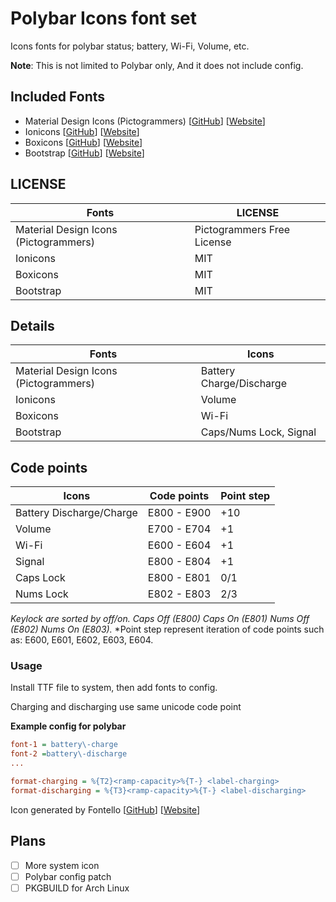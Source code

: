 # Polybar Icons font set
Icons fonts for polybar status; battery, Wi-Fi, Volume, etc.

**Note**: This is not limited to Polybar only, And it does not include config.

## Included Fonts
- Material Design Icons (Pictogrammers) [[GitHub](https://github.com/Templarian/MaterialDesign)] [[Website](https://pictogrammers.com/library/mdi/)]
- Ionicons [[GitHub](https://github.com/ionic-team/ionicons)] [[Website](https://ionic.io/ionicons/)]
- Boxicons [[GitHub](https://github.com/atisawd/boxicons)] [[Website](https://boxicons.com/)]
- Bootstrap [[GitHub](https://github.com/twbs/icons)] [[Website](https://icons.getbootstrap.com/)]

## LICENSE

| Fonts                                 | LICENSE                    |
|---------------------------------------|----------------------------|
| Material Design Icons (Pictogrammers) | Pictogrammers Free License |
| Ionicons                              | MIT                        |
| Boxicons                              | MIT                        |
| Bootstrap                             | MIT                        |

## Details

| Fonts                                 | Icons                      |
|---------------------------------------|----------------------------|
| Material Design Icons (Pictogrammers) | Battery Charge/Discharge   |
| Ionicons                              | Volume                     |
| Boxicons                              | Wi-Fi                      |
| Bootstrap                             | Caps/Nums Lock, Signal     |

## Code points

| Icons                                 | Code points | Point step   |
|---------------------------------------|-------------|--------------|
| Battery Discharge/Charge              | E800 - E900 | +10          |
| Volume                                | E700 - E704 | +1           |
| Wi-Fi                                 | E600 - E604 | +1           |
| Signal                                | E800 - E804 | +1           |
| Caps Lock                             | E800 - E801 | 0/1          | 
| Nums Lock                             | E802 - E803 | 2/3          |

*Keylock are sorted by off/on. Caps Off (E800) Caps On (E801) Nums Off (E802) Nums On (E803).*
*Point step represent iteration of code points such as: E600, E601, E602, E603, E604.

### Usage

Install TTF file to system, then add fonts to config.

Charging and discharging use same unicode code point

**Example config for polybar**

```ini
font-1 = battery\-charge
font-2 =battery\-discharge
...

format-charging = %{T2}<ramp-capacity>%{T-} <label-charging>
format-discharging = %{T3}<ramp-capacity>%{T-} <label-discharging>
```


Icon generated by Fontello [[GitHub](https://github.com/fontello/fontello)] [[Website](https://fontello.com/)]

## Plans
 - [ ] More system icon
 - [ ] Polybar config patch
 - [ ] PKGBUILD for Arch Linux
